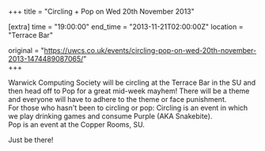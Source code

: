 +++
title = "Circling + Pop on Wed 20th November 2013"

[extra]
time = "19:00:00"
end_time = "2013-11-21T02:00:00Z"
location = "Terrace Bar"

original = "https://uwcs.co.uk/events/circling-pop-on-wed-20th-november-2013-1474489087065/"    
+++

Warwick Computing Society will be circling at the Terrace Bar in the SU and then head off to Pop for a great mid-week mayhem\! There will be a theme and everyone will have to adhere to the theme or face punishment.  
For those who hasn't been to circling or pop: Circling is an event in which we play drinking games and consume Purple (AKA Snakebite).  
Pop is an event at the Copper Rooms, SU.

Just be there\!

